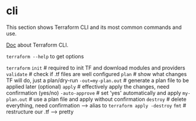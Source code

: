 # cli

This section shows Terraform CLI and its most common commands and use.

[Doc](https://developer.hashicorp.com/terraform/cli) about Terraform CLI.

`terraform --help` to get options

`terraform`
    `init`      # required to init TF and download modules and providers
    `validate`  # check if .tf files are well configured
    `plan`      # show what changes TF will do, just a plan/dry-run
        `-out=my-plan.out`  # generate a plan file to be applied later (optional)
    `apply`     # effectively apply the changes, need confirmation (yes/no)
        `-auto-approve`     # set 'yes' automatically and apply
        `my-plan.out`       # use a plan file and apply without confirmation
    `destroy`   # delete everything, need confirmation --> alias to `terraform apply -destroy`
    `fmt`       # restructure our .tf --> pretty